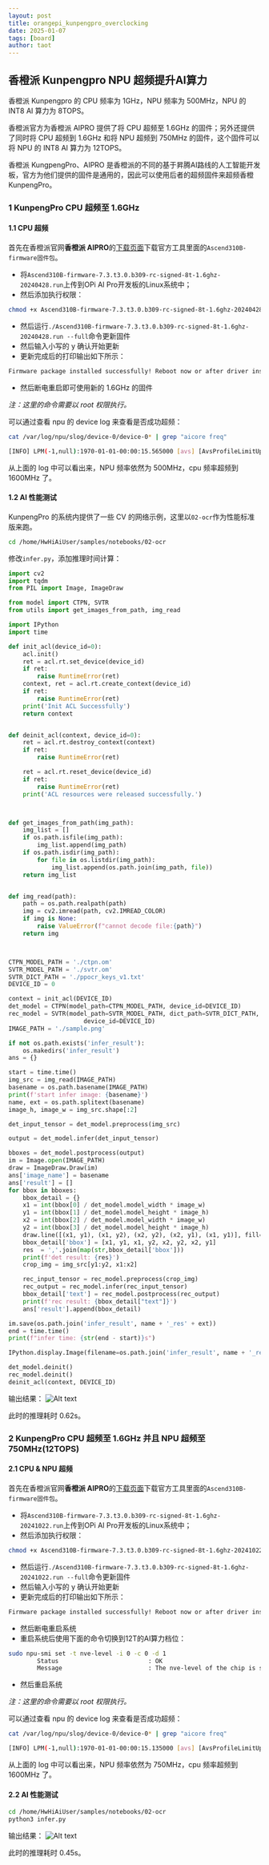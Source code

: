 ```yaml
---
layout: post
title: orangepi_kunpengpro_overclocking
date: 2025-01-07
tags: [board]
author: taot
---
```


## 香橙派 Kunpengpro NPU 超频提升AI算力

香橙派 Kunpengpro 的 CPU 频率为 1GHz，NPU 频率为 500MHz，NPU 的 INT8 AI 算力为 8TOPS。

香橙派官方为香橙派 AIPRO 提供了将 CPU 超频至 1.6GHz 的固件；另外还提供了同时将 CPU 超频到 1.6GHz 和将 NPU 超频到 750MHz 的固件，这个固件可以将 NPU 的 INT8 AI 算力为 12TOPS。

香橙派 KungpengPro、AIPRO 是香橙派的不同的基于昇腾AI路线的人工智能开发板，官方为他们提供的固件是通用的，因此可以使用后者的超频固件来超频香橙KunpengPro。

### 1 KunpengPro CPU 超频至 1.6GHz

#### 1.1 CPU 超频

首先在香橙派官网**香橙派 AIPRO**的[下载页面](http://www.orangepi.cn/html/hardWare/computerAndMicrocontrollers/service-and-support/Orange-Pi-AIpro.html)下载官方工具里面的`Ascend310B-firmware固件包`。
* 将`Ascend310B-firmware-7.3.t3.0.b309-rc-signed-8t-1.6ghz-20240428.run`上传到OPi AI Pro开发板的Linux系统中；
* 然后添加执行权限：
```bash
chmod +x Ascend310B-firmware-7.3.t3.0.b309-rc-signed-8t-1.6ghz-20240428.run
```
* 然后运行`./Ascend310B-firmware-7.3.t3.0.b309-rc-signed-8t-1.6ghz-20240428.run --full`命令更新固件
* 然后输入小写的 y 确认开始更新
* 更新完成后的打印输出如下所示：
```bash
Firmware package installed successfully! Reboot now or after driver installation for the installation/upgrade to take effect.
```
* 然后断电重启即可使用新的 1.6GHz 的固件

*注：这里的命令需要以 root 权限执行。*

可以通过查看 npu 的 device log 来查看是否成功超频：
```bash
cat /var/log/npu/slog/device-0/device-0* | grep "aicore freq"

[INFO] LPM(-1,null):1970-01-01-00:00:15.565000 [avs] [AvsProfileLimitUpdate 55] profile[0] aicore freq[500] cpu freq[1600] config done
```
从上面的 log 中可以看出来，NPU 频率依然为 500MHz，cpu 频率超频到 1600MHz 了。


#### 1.2 AI 性能测试

KunpengPro 的系统内提供了一些 CV 的网络示例，这里以`02-ocr`作为性能标准版来跑。
```bash
cd /home/HwHiAiUser/samples/notebooks/02-ocr
```
修改`infer.py`，添加推理时间计算：
```python
import cv2
import tqdm
from PIL import Image, ImageDraw

from model import CTPN, SVTR
from utils import get_images_from_path, img_read

import IPython
import time

def init_acl(device_id=0):
    acl.init()
    ret = acl.rt.set_device(device_id)
    if ret:
        raise RuntimeError(ret)
    context, ret = acl.rt.create_context(device_id)
    if ret:
        raise RuntimeError(ret)
    print('Init ACL Successfully')
    return context


def deinit_acl(context, device_id=0):
    ret = acl.rt.destroy_context(context)
    if ret:
        raise RuntimeError(ret)

    ret = acl.rt.reset_device(device_id)
    if ret:
        raise RuntimeError(ret)
    print('ACL resources were released successfully.')



def get_images_from_path(img_path):
    img_list = []
    if os.path.isfile(img_path):
        img_list.append(img_path)
    if os.path.isdir(img_path):
        for file in os.listdir(img_path):
            img_list.append(os.path.join(img_path, file))
    return img_list


def img_read(path):
    path = os.path.realpath(path)
    img = cv2.imread(path, cv2.IMREAD_COLOR)
    if img is None:
        raise ValueError(f"cannot decode file:{path}")
    return img



CTPN_MODEL_PATH = './ctpn.om'
SVTR_MODEL_PATH = './svtr.om'
SVTR_DICT_PATH = './ppocr_keys_v1.txt'
DEVICE_ID = 0

context = init_acl(DEVICE_ID)
det_model = CTPN(model_path=CTPN_MODEL_PATH, device_id=DEVICE_ID)
rec_model = SVTR(model_path=SVTR_MODEL_PATH, dict_path=SVTR_DICT_PATH,
                     device_id=DEVICE_ID)
IMAGE_PATH = './sample.png'

if not os.path.exists('infer_result'):
    os.makedirs('infer_result')
ans = {}

start = time.time()
img_src = img_read(IMAGE_PATH)
basename = os.path.basename(IMAGE_PATH)
print(f'start infer image: {basename}')
name, ext = os.path.splitext(basename)
image_h, image_w = img_src.shape[:2]

det_input_tensor = det_model.preprocess(img_src)

output = det_model.infer(det_input_tensor)

bboxes = det_model.postprocess(output)
im = Image.open(IMAGE_PATH)
draw = ImageDraw.Draw(im)
ans['image_name'] = basename
ans['result'] = []
for bbox in bboxes:
    bbox_detail = {}
    x1 = int(bbox[0] / det_model.model_width * image_w)
    y1 = int(bbox[1] / det_model.model_height * image_h)
    x2 = int(bbox[2] / det_model.model_width * image_w)
    y2 = int(bbox[3] / det_model.model_height * image_h)
    draw.line([(x1, y1), (x1, y2), (x2, y2), (x2, y1), (x1, y1)], fill='red', width=2)
    bbox_detail['bbox'] = [x1, y1, x1, y2, x2, y2, x2, y1]
    res  = ','.join(map(str,bbox_detail['bbox']))
    print(f'det result: {res}')
    crop_img = img_src[y1:y2, x1:x2]

    rec_input_tensor = rec_model.preprocess(crop_img)
    rec_output = rec_model.infer(rec_input_tensor)
    bbox_detail['text'] = rec_model.postprocess(rec_output)
    print(f'rec result: {bbox_detail["text"]}')
    ans['result'].append(bbox_detail)

im.save(os.path.join('infer_result', name + '_res' + ext))
end = time.time()
print(f"infer time: {str(end - start)}s")

IPython.display.Image(filename=os.path.join('infer_result', name + '_res' + ext))

det_model.deinit()
rec_model.deinit()
deinit_acl(context, DEVICE_ID)
```

输出结果：
![Alt text](../blog_images/github_drawing_board_for_gitpages_blog/image-181.png)

此时的推理耗时 0.62s。


### 2 KunpengPro CPU 超频至 1.6GHz 并且 NPU 超频至 750MHz(12TOPS)

#### 2.1 CPU & NPU 超频

首先在香橙派官网**香橙派 AIPRO**的[下载页面](http://www.orangepi.cn/html/hardWare/computerAndMicrocontrollers/service-and-support/Orange-Pi-AIpro.html)下载官方工具里面的`Ascend310B-firmware固件包`。
* 将`Ascend310B-firmware-7.3.t3.0.b309-rc-signed-8t-1.6ghz-20241022.run`上传到OPi AI Pro开发板的Linux系统中；
* 然后添加执行权限：
```bash
chmod +x Ascend310B-firmware-7.3.t3.0.b309-rc-signed-8t-1.6ghz-20241022.run
```
* 然后运行`./Ascend310B-firmware-7.3.t3.0.b309-rc-signed-8t-1.6ghz-20241022.run --full`命令更新固件
* 然后输入小写的 y 确认开始更新
* 更新完成后的打印输出如下所示：
```bash
Firmware package installed successfully! Reboot now or after driver installation for the installation/upgrade to take effect.
```
* 然后断电重启系统
* 重启系统后使用下面的命令切换到12T的AI算力档位：
```bash
sudo npu-smi set -t nve-level -i 0 -c 0 -d 1
        Status                         : OK
        Message                        : The nve-level of the chip is set successfully.
```

* 然后重启系统

*注：这里的命令需要以 root 权限执行。*

可以通过查看 npu 的 device log 来查看是否成功超频：
```bash
cat /var/log/npu/slog/device-0/device-0* | grep "aicore freq"

[INFO] LPM(-1,null):1970-01-01-00:00:15.135000 [avs] [AvsProfileLimitUpdate 55] profile[1] aicore freq[750] cpu freq[1600] config done
```
从上面的 log 中可以看出来，NPU 频率依然为 750MHz，cpu 频率超频到 1600MHz 了。

#### 2.2 AI 性能测试

```bash
cd /home/HwHiAiUser/samples/notebooks/02-ocr
python3 infer.py
```

输出结果：
![Alt text](../blog_images/github_drawing_board_for_gitpages_blog/image-182.png)

此时的推理耗时 0.45s。
